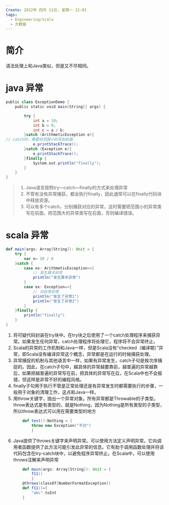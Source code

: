 ```yaml
---
Create: 2022年 四月 11日, 星期一 22:03
tags: 
  - Engineering/scala
  - 大数据
---
```

# 简介

语法处理上和Java类似，但是又不尽相同。

# java 异常

```scala
public class ExceptionDemo {
    public static void main(String[] args) {

        try {
            int a = 10;
            int b = 0;
            int c = a / b;
        }catch (ArithmeticException e){
// catch时，需要将范围小的写到前面
            e.printStackTrace();
        }catch (Exception e){
            e.printStackTrace();
        }finally {
            System.out.println("finally");
        }
    }
}
```

> 1. Java语言按照try—catch—finally的方式来处理异常
> 2. 不管有没有异常捕获，都会执行finally，因此通常可以在finally代码块中释放资源。
> 3. 可以有多个catch，分别捕获对应的异常，这时需要把范围小的异常类写在前面，把范围大的异常类写在后面，否则编译错误。



# scala 异常

```scala
def main(args: Array[String]): Unit = {
    try {
        var n= 10 / 0
    }catch {
        case ex: ArithmeticException=>{
            // 发生算术异常
            println("发生算术异常")
        }
        case ex: Exception=>{
            // 对异常处理
            println("发生了异常1")
            println("发生了异常2")
        }
    }finally {
        println("finally")
    }
}
```

1. 将可疑代码封装在try块中。在try块之后使用了一个catch处理程序来捕获异常。如果发生任何异常，catch处理程序将处理它，程序将不会异常终止。
2. Scala的异常的工作机制和Java一样，但是Scala没有“checked（编译期）”异常，即Scala没有编译异常这个概念，异常都是在运行的时候捕获处理。
3. 异常捕捉的机制与其他语言中一样，如果有异常发生，catch子句是按次序捕捉的。因此，在catch子句中，越具体的异常越要靠前，越普遍的异常越靠后，如果把越普遍的异常写在前，把具体的异常写在后，在Scala中也不会报错，但这样是非常不好的编程风格。
4. finally子句用于执行不管是正常处理还是有异常发生时都需要执行的步骤，一般用于对象的清理工作，这点和Java一样。
5. 用throw关键字，抛出一个异常对象。所有异常都是Throwable的子类型。throw表达式是有类型的，就是Nothing，因为Nothing是所有类型的子类型，所以throw表达式可以用在需要类型的地方
	```scala
		def test():Nothing = {
			throw new Exception("不对")
			}
	```
6. Java提供了throws关键字来声明异常。可以使用方法定义声明异常。它向调用者函数提供了此方法可能引发此异常的信息。它有助于调用函数处理并将该代码包含在try-catch块中，以避免程序异常终止。在Scala中，可以使用throws注解来声明异常
	```scala
		def main(args: Array[String]): Unit = {
			f11()
			}
		@throws(classOf[NumberFormatException])
		def f11()={
			"abc".toInt
		}
	```
	






